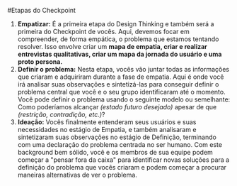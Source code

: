 #Etapas do Checkpoint
1. **Empatizar:** É a primeira etapa do Design Thinking e também será a primeira do Checkpoint de vocês. Aqui, devemos focar em compreender, de forma empática, o problema que estamos tentando resolver. Isso envolve criar um **mapa de empatia, criar e realizar entrevistas qualitativas, criar um mapa da jornada do usuário e uma proto persona.**
2. **Definir o problema:** Nesta etapa, vocês vão juntar todas as informações que criaram e adquiriram durante a fase de empatia. Aqui é onde você irá analisar suas observações e sintetizá-las para conseguir definir o problema central que você e o seu grupo identificaram até o momento. Você pode definir o problema usando o seguinte modelo ou semelhante: Como poderíamos alcançar *(estado futuro desejado)* apesar de que *(restrição, contradição, etc.)*?
3. **Ideação:** Vocês finalmente entenderam seus usuários e suas necessidades no estágio de Empatia, e também analisaram e sintetizaram suas observações no estágio de Definição, terminando com uma declaração do problema centrada no ser humano. Com este background bem sólido, você e os membros de sua equipe podem começar a "pensar fora da caixa" para identificar novas soluções para a definição do problema que vocês criaram e podem começar a procurar maneiras alternativas de ver o problema.